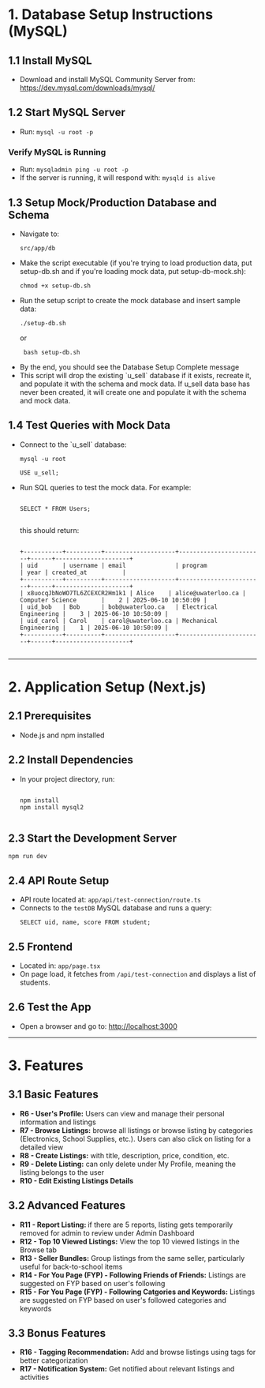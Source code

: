 <h1>1. Database Setup Instructions (MySQL)</h1>

<h2>1.1 Install MySQL</h2>
<ul>
  <li>Download and install MySQL Community Server from: <a href="https://dev.mysql.com/downloads/mysql/">https://dev.mysql.com/downloads/mysql/</a></li>
</ul>

<h2>1.2 Start MySQL Server</h2>
<ul>
  <li>Run: <code>mysql -u root -p</code></li>
</ul>

<h3>Verify MySQL is Running</h3>
<ul>
  <li>Run: <code>mysqladmin ping -u root -p</code></li>
  <li>If the server is running, it will respond with: <code>mysqld is alive</code></li>
</ul>

<h2>1.3 Setup Mock/Production Database and Schema</h2>
<ul>
  <li>Navigate to: </>
  <pre><code>src/app/db </code></pre>
  <li>Make the script executable (if you're trying to load production data, put setup-db.sh and if you're loading mock data, put setup-db-mock.sh):</>
  <pre><code>chmod +x setup-db.sh</code></pre>
  <li>Run the setup script to create the mock database and insert sample data:</li>
  <pre><code>./setup-db.sh</code></pre> or <pre><code> bash setup-db.sh </code></pre>
  <li> By the end, you should see the Database Setup Complete message </li>
  <li>This script will drop the existing `u_sell` database if it exists, recreate it, and populate it with the schema and mock data. If u_sell data
  base has never been created, it will create one and populate it with the
  schema and mock data.</li>
</ul>

<h2>1.4 Test Queries with Mock Data</h2>
<ul>
  <li>Connect to the `u_sell` database:</li>
  <pre><code>mysql -u root</code></pre>
  <pre><code>USE u_sell;</code></pre>
  <li>Run SQL queries to test the mock data. For example:</li>
  <pre><code>
SELECT * FROM Users;
  </code></pre>
  this should return:
  <pre><code>
+-----------+----------+--------------------+------------------------+------+---------------------+
| uid       | username | email              | program                | year | created_at          |
+-----------+----------+--------------------+------------------------+------+---------------------+
| x8uocqJbNoWO7TL6ZCEXCR2Hm1k1 | Alice    | alice@uwaterloo.ca | Computer Science       |    2 | 2025-06-10 10:50:09 |
| uid_bob   | Bob      | bob@uwaterloo.ca   | Electrical Engineering |    3 | 2025-06-10 10:50:09 |
| uid_carol | Carol    | carol@uwaterloo.ca | Mechanical Engineering |    1 | 2025-06-10 10:50:09 |
+-----------+----------+--------------------+------------------------+------+---------------------+
  </code></pre>
</ul>

<hr>

<h1>2. Application Setup (Next.js)</h1>

<h2>2.1 Prerequisites</h2>
<ul>
  <li>Node.js and npm installed</li>
</ul>

<h2>2.2 Install Dependencies</h2>
<ul>
  <li>In your project directory, run:</li>
  <pre><code>
npm install
npm install mysql2
  </code></pre>
</ul>

<h2>2.3 Start the Development Server</h2>
<pre><code>npm run dev</code></pre>

<h2>2.4 API Route Setup</h2>
<ul>
  <li>API route located at: <code>app/api/test-connection/route.ts</code></li>
  <li>Connects to the <code>testDB</code> MySQL database and runs a query:</li>
  <pre><code>SELECT uid, name, score FROM student;</code></pre>
</ul>

<h2>2.5 Frontend</h2>
<ul>
  <li>Located in: <code>app/page.tsx</code></li>
  <li>On page load, it fetches from <code>/api/test-connection</code> and displays a list of students.</li>
</ul>

<h2>2.6 Test the App</h2>
<ul>
  <li>Open a browser and go to: <a href="http://localhost:3000">http://localhost:3000</a></li>
</ul>

<hr>
<h1>3. Features</h1>

<h2>3.1 Basic Features</h2>
<ul>
  <li><strong>R6 - User's Profile:</strong> Users can view and manage their personal information and listings</li>
  <li><strong> R7 - Browse Listings:</strong> browse all listings or browse listing by categories (Electronics, School Supplies, etc.). Users can also click on listing for a detailed view </li>
  <li><strong> R8 - Create Listings:</strong> with title, description, price, condition, etc. </li>
  <li><strong> R9 - Delete Listing:</strong> can only delete under My Profile, meaning the listing belongs to the user</li>
  <li><strong> R10 - Edit Existing Listings Details </strong></li>
</ul>

<h2>3.2 Advanced Features </h2>
<ul>
  <li><strong> R11 - Report Listing: </strong> if there are 5 reports, listing gets temporarily removed for admin to review under Admin Dashboard</li>
  <li><strong> R12 - Top 10 Viewed Listings:</strong> View the top 10 viewed listings in the Browse tab
  <li><strong> R13 - Seller Bundles:</strong> Group listings from the same seller, particularly useful for back-to-school items</li>
  <li><strong> R14 - For You Page (FYP) - Following Friends of Friends:</strong> Listings are suggested on FYP based on user's following</li>
  <li><strong> R15 - For You Page (FYP) - Following Catgories and Keywords:</strong> Listings are suggested on FYP based on user's followed categories and keywords</li>
</ul>

<h2>3.3 Bonus Features </h2>
<ul>
  <li><strong>R16 - Tagging Recommendation:</strong> Add and browse listings using tags for better categorization</li>
  <li><strong>R17 - Notification System:</strong> Get notified about relevant listings and activities</li>
</ul>

